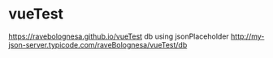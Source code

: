 # vueTest
https://ravebolognesa.github.io/vueTest
db using jsonPlaceholder http://my-json-server.typicode.com/raveBolognesa/vueTest/db
